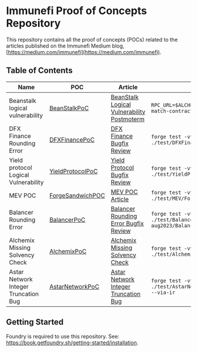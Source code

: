 # Immunefi Proof of Concepts Repository

This repository contains all the proof of concepts (POCs) related to the articles published on the Immunefi Medium blog, [https://medium.com/immunefi](https://medium.com/immunefi).

## Table of Contents

| Name | POC | Article | Command
| ---- | ------- | ---- | ---- | 
| Beanstalk logical vulnerability | [BeanStalkPoC](./test/BeanStalk.t.sol) | [BeanStalk Logical Vulnerability Postmoterm](https://medium.com/immunefi/article1) | `RPC_URL=$ALCHEMY_API forge test --match-contract BeanStalkPoC -vvv`
| DFX Finance Rounding Error | [DFXFinancePoC](./src/DFXFinance/AttackContract.sol) | [DFX Finance Bugfix Review](https://medium.com/immunefi/) | `forge test -vvv --match-path ./test/DFXFinance/AttackTest.t.sol`
| Yield protocol Logical Vulnerability| [YieldProtocolPoC](./test/YieldProtocol.t.sol) | [Yield Protocol Bugfix Review](https://medium.com/immunefi/) | `forge test -vvv --match-path ./test/YieldProtocol/AttackTest.t.sol`
| MEV POC| [ForgeSandwichPOC](./test/MEV/Forge/Sandwich.t.sol) | [MEV POC Article](https://medium.com/immunefi/how-to-reproduce-a-simple-mev-attack-b38151616cb4) | `forge test -vvv --match-path ./test/MEV/Forge/Sandwich.t.sol`
| Balancer Rounding Error | [BalancerPoC](./test/Balancer/rounding-error-aug2023/BalancerPoC.sol) | [Balancer Rounding Error Bugfix Review](https://medium.com/immunefi/) | `forge test -vvv --match-path ./test/Balancer/rounding-error-aug2023/BalancerPoC.sol`
| Alchemix Missing Solvency Check | [AlchemixPoC](./test/Alchemix/AttackContract.sol) | [Alchemix Missing Solvency Check](https://medium.com/immunefi/) | `forge test -vvv --match-path ./test/Alchemix/PoCTest.sol --via-ir`
| Astar Network Integer Truncation Bug | [AstarNetworkPoC](./test/Alchemix/AttackContract.sol) | [Astar Network Integer Truncation Bug](https://medium.com/immunefi/) | `forge test -vv --match-path ./test/AstarNetwork/AttackTest.t.sol --via-ir`


## Getting Started

Foundry is required to use this repository. See: https://book.getfoundry.sh/getting-started/installation.
